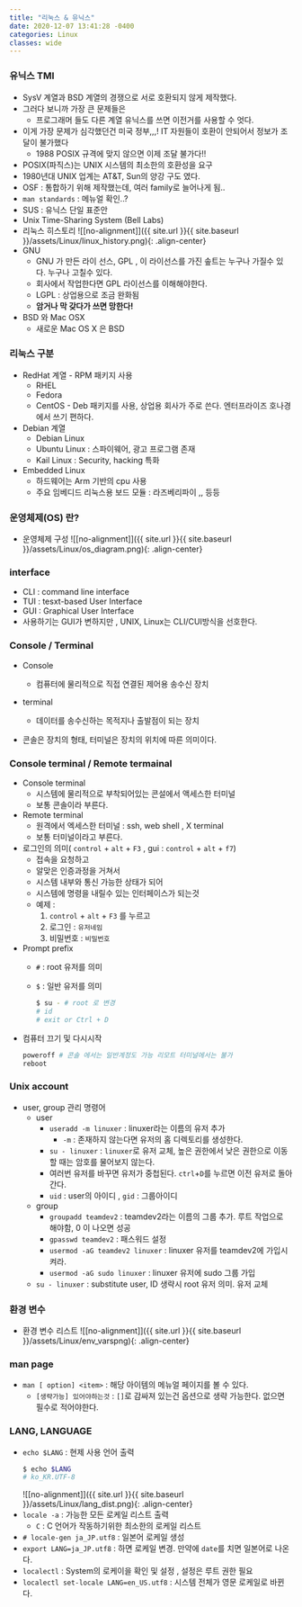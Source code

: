 ```yaml
---
title: "리눅스 & 유닉스"
date: 2020-12-07 13:41:28 -0400
categories: Linux
classes: wide
---
```



### 유닉스 TMI

- SysV 계열과 BSD 계열의 경쟁으로 서로 호환되지 않게 제작했다.
- 그러다 보니까 가장 큰 문제들은
    - 프로그래머 들도 다른 계열 유닉스를 쓰면 이전거를 사용할 수 엇다.
- 이게 가장 문제가 심각했던건 미국 정부,,,! IT 자원들이 호환이 안되어서 정보가 조달이 불가했다
    - 1988 POSIX 규격에 맞지 않으면 이제 조달 불가다!!
- POSIX(파직스)는 UNIX 시스템의 최소한의 호환성을 요구
- 1980년대 UNIX 업계는 AT&T, Sun의 양강 구도 였다.
- OSF : 통합하기 위해 제작했는데, 여러 family로 늘어나게 됨..
- ``man standards`` : 메뉴얼 확인..? 
- SUS : 유닉스 단일 표준안
- Unix Time-Sharing System (Bell Labs)
- 리눅스 히스토리
    ![[no-alignment]]({{ site.url }}{{ site.baseurl }}/assets/Linux/linux_history.png){: .align-center}
- GNU
    - GNU 가 만든 라이 선스, GPL , 이 라이선스를 가진 솦트는 누구나 가질수 있다. 누구나 고칠수 있다.
    - 회사에서 작업한다면 GPL 라이선스를 이해해야한다.
    - LGPL : 상업용으로 조금 완화됨
    - **암거나 막 갖다가 쓰면 망한다!**
- BSD 와 Mac OSX
    - 새로운 Mac OS X 은 BSD

### 리눅스 구분

- RedHat 계열 - RPM 패키지 사용
    - RHEL
    - Fedora
    - CentOS - Deb 패키지를 사용, 상업용 회사가 주로 쓴다. 엔터프라이즈 호나경에서 쓰기 편하다.
- Debian 계열
    - Debian Linux
    - Ubuntu Linux : 스파이웨어, 광고 프로그램 존재
    - Kail Linux : Security, hacking 특화
- Embedded Linux
    - 하드웨어는 Arm 기반의 cpu 사용
    - 주요 임베디드 리눅스용 보드 모듈 : 라즈베리파이 ,, 등등

### 운영체제(OS) 란?

- 운영체제 구성
    ![[no-alignment]]({{ site.url }}{{ site.baseurl }}/assets/Linux/os_diagram.png){: .align-center}

### interface

- CLI : command line interface
- TUI : tesxt-based User Interface
- GUI : Graphical User Interface
- 사용하기는 GUI가 변하지만 , UNIX, Linux는 CLI/CUI방식을 선호한다.

### Console / Terminal

- Console
    - 컴퓨터에 물리적으로 직접 연결된 제어용 송수신 장치
- terminal
    - 데이터를 송수신하는 목적지나 출발점이 되는 장치

- 콘솔은 장치의 형태, 터미널은 장치의 위치에 따른 의미이다.

### Console terminal / Remote termainal

- Console terminal
    - 시스템에 물리적으로 부착되어있는 콘설에서 액세스한 터미널
    - 보통 콘솔이라 부른다.
- Remote terminal
    - 원격에서 엑세스한 터미널 : ssh, web shell , X terminal
    - 보통 터미널이라고 부른다.
- 로그인의 의미( ``control`` + ``alt`` + ``F3`` , gui : ``control`` + ``alt`` + ``f7``)
    - 접속을 요청하고
    - 알맞은 인증과정을 거쳐서
    - 시스템 내부와 통신 가능한 상태가 되어
    - 시스템에 명령을 내릴수 있는 인터페이스가 되는것
    - 예제 :
        1. ``control`` + ``alt`` + ``F3`` 를 누르고
        2. 로그인 : ``유저네임``
        3. 비밀번호 : ``비밀번호``
- Prompt prefix
    - ``#`` : root 유저를 의미
    - ``$`` : 일반 유저를 의미

        ```bash
        $ su - # root 로 변경
        # id
        # exit or Ctrl + D
        ```
- 컴퓨터 끄기 및 다시시작
    ```bash
    poweroff # 콘솔 에서는 일반계정도 가능 리모트 터미널에서는 불가
    reboot
    ```

### Unix account

- user, group 관리 명령어
    - user
        - ``useradd -m linuxer`` : linuxer라는 이름의 유저 추가
            - ``-m`` : 존재하지 않는다면 유저의 홈 디렉토리를 생성한다.
        - ``su - linuxer`` : ``linuxer``로 유저 교체, 높은 권한에서 낮은 권한으로 이동할 때는 암호를 물어보지 않는다.
        - 여러번 유저를 바꾸면 유저가 중첩된다. ``ctrl``+``D``를 누르면 이전 유저로 돌아간다.
        - ``uid`` : user의 아이디 , ``gid`` : 그룹아이디
    - group
        - ``groupadd teamdev2`` : teamdev2라는 이름의 그룹 추가. 루트 작업으로 해야함, 0 이 나오면 성공
        - ``gpasswd teamdev2`` : 패스워드 설정
        - ``usermod -aG teamdev2 linuxer`` : linuxer 유저를 teamdev2에 가입시켜라.
        - ``usermod -aG sudo linuxer`` : linuxer 유저에 sudo 그룹 가입
    - ``su - linuxer`` : substitute user, ID 생략시 root 유저 의미. 유저 교체 

### 환경 변수

- 환경 변수 리스트
    ![[no-alignment]]({{ site.url }}{{ site.baseurl }}/assets/Linux/env_varspng){: .align-center}

### man page

- ``man [ option] <item>`` : 해당 아이템의 메뉴얼 페이지를 볼 수 있다.
    - ``[생략가능] 있어야하는것`` : ``[]``로 감싸져 있는건 옵션으로 생략 가능한다. 없으면 필수로 적어야한다.

### LANG, LANGUAGE

- ``echo $LANG`` : 현제 사용 언어 출력
    ```bash
    $ echo $LANG
    # ko_KR.UTF-8
    ```
    ![[no-alignment]]({{ site.url }}{{ site.baseurl }}/assets/Linux/lang_dist.png){: .align-center}
- ``locale -a`` : 가능한 모든 로케일 리스트 출력
    - ``C`` : C 언어가 작동하기위한 최소한의 로케일 리스트
- ``# locale-gen ja_JP.utf8`` : 일본어 로케일 생성
- ``export LANG=ja_JP.utf8`` : 하면 로케일 변경. 만약에 ``date``를 치면 일본어로 나온다.
- ``localectl`` : System의 로케이을 확인 및 설정 , 설정은 루트 권한 필요
- ``localectl set-locale LANG=en_US.utf8`` : 시스템 전체가 영문 로케일로 바뀐다.

